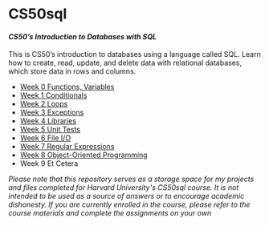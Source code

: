 # CS50sql
#### *CS50’s Introduction to Databases with SQL*
This is CS50’s introduction to databases using a language called SQL. Learn how to create, read, update, and delete data with relational databases, which store data in rows and columns.
- [Week 0 Functions, Variables](https://github.com/kylekce/CS50p/tree/main/Week%200)
- [Week 1 Conditionals](https://github.com/kylekce/CS50p/tree/main/Week%201)
- [Week 2 Loops](https://github.com/kylekce/CS50p/tree/main/Week%202)
- [Week 3 Exceptions](https://github.com/kylekce/CS50p/tree/main/Week%203)
- [Week 4 Libraries](https://github.com/kylekce/CS50p/tree/main/Week%204)
- [Week 5 Unit Tests](https://github.com/kylekce/CS50p/tree/main/Week%205)
- [Week 6 File I/O](https://github.com/kylekce/CS50p/tree/main/Week%206)
- [Week 7 Regular Expressions](https://github.com/kylekce/CS50p/tree/main/Week%207)
- [Week 8 Object-Oriented Programming](https://github.com/kylekce/CS50p/tree/main/Week%208)
- Week 9 Et Cetera

_*Please note that this repository serves as a storage space for my projects and files completed for Harvard University's CS50sql course. It is not intended to be used as a source of answers or to encourage academic dishonesty. If you are currently enrolled in the course, please refer to the course materials and complete the assignments on your own*_
